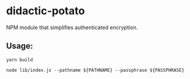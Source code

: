 # didactic-potato
NPM module that simplifies authenticated encryption.
## Usage:
`yarn build`

`node lib/index.js --pathname ${PATHNAME} --passphrase ${PASSPHRASE}`